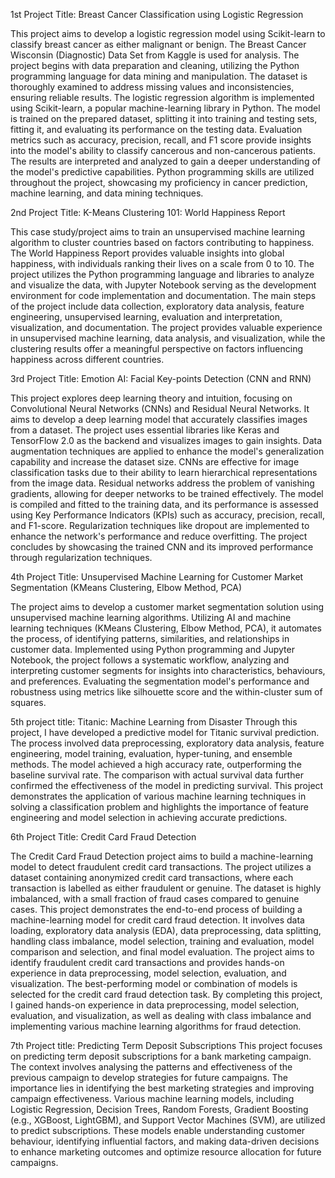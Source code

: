 1st Project Title: Breast Cancer Classification using Logistic Regression

This project aims to develop a logistic regression model using Scikit-learn to classify breast cancer as either malignant or benign. The Breast Cancer Wisconsin (Diagnostic) Data Set from Kaggle is used for analysis. The project begins with data preparation and cleaning, utilizing the Python programming language for data mining and manipulation. The dataset is thoroughly examined to address missing values and inconsistencies, ensuring reliable results. The logistic regression algorithm is implemented using Scikit-learn, a popular machine-learning library in Python. The model is trained on the prepared dataset, splitting it into training and testing sets, fitting it, and evaluating its performance on the testing data. Evaluation metrics such as accuracy, precision, recall, and F1 score provide insights into the model's ability to classify cancerous and non-cancerous patients. The results are interpreted and analyzed to gain a deeper understanding of the model's predictive capabilities. Python programming skills are utilized throughout the project, showcasing my proficiency in cancer prediction, machine learning, and data mining techniques.

2nd Project Title: K-Means Clustering 101: World Happiness Report

This case study/project aims to train an unsupervised machine learning algorithm to cluster countries based on factors contributing to happiness. The World Happiness Report provides valuable insights into global happiness, with individuals ranking their lives on a scale from 0 to 10. The project utilizes the Python programming language and libraries to analyze and visualize the data, with Jupyter Notebook serving as the development environment for code implementation and documentation. The main steps of the project include data collection, exploratory data analysis, feature engineering, unsupervised learning, evaluation and interpretation, visualization, and documentation. The project provides valuable experience in unsupervised machine learning, data analysis, and visualization, while the clustering results offer a meaningful perspective on factors influencing happiness across different countries. 

3rd Project Title: Emotion AI: Facial Key-points Detection (CNN and RNN)

This project explores deep learning theory and intuition, focusing on Convolutional Neural Networks (CNNs) and Residual Neural Networks. It aims to develop a deep learning model that accurately classifies images from a dataset. The project uses essential libraries like Keras and TensorFlow 2.0 as the backend and visualizes images to gain insights. Data augmentation techniques are applied to enhance the model's generalization capability and increase the dataset size. CNNs are effective for image classification tasks due to their ability to learn hierarchical representations from the image data. Residual networks address the problem of vanishing gradients, allowing for deeper networks to be trained effectively. The model is compiled and fitted to the training data, and its performance is assessed using Key Performance Indicators (KPIs) such as accuracy, precision, recall, and F1-score. Regularization techniques like dropout are implemented to enhance the network's performance and reduce overfitting. The project concludes by showcasing the trained CNN and its improved performance through regularization techniques.

4th Project Title: Unsupervised Machine Learning for Customer Market Segmentation (KMeans Clustering, Elbow Method, PCA)

The project aims to develop a customer market segmentation solution using unsupervised machine learning algorithms. Utilizing AI and machine learning techniques (KMeans Clustering, Elbow Method, PCA), it automates the process, of identifying patterns, similarities, and relationships in customer data. Implemented using Python programming and Jupyter Notebook, the project follows a systematic workflow, analyzing and interpreting customer segments for insights into characteristics, behaviours, and preferences. Evaluating the segmentation model's performance and robustness using metrics like silhouette score and the within-cluster sum of squares.

5th project title: Titanic: Machine Learning from Disaster
Through this project, I have developed a predictive model for Titanic survival prediction. The process involved data preprocessing, exploratory data analysis, feature engineering, model training, evaluation, hyper-tuning, and ensemble methods. The model achieved a high accuracy rate, outperforming the baseline survival rate. The comparison with actual survival data further confirmed the effectiveness of the model in predicting survival. This project demonstrates the application of various machine learning techniques in solving a classification problem and highlights the importance of feature engineering and model selection in achieving accurate predictions.

6th Project Title: Credit Card Fraud Detection

The Credit Card Fraud Detection project aims to build a machine-learning model to detect fraudulent credit card transactions. The project utilizes a dataset containing anonymized credit card transactions, where each transaction is labelled as either fraudulent or genuine. The dataset is highly imbalanced, with a small fraction of fraud cases compared to genuine cases. This project demonstrates the end-to-end process of building a machine-learning model for credit card fraud detection. It involves data loading, exploratory data analysis (EDA), data preprocessing, data splitting, handling class imbalance, model selection, training and evaluation, model comparison and selection, and final model evaluation. The project aims to identify fraudulent credit card transactions and provides hands-on experience in data preprocessing, model selection, evaluation, and visualization. The best-performing model or combination of models is selected for the credit card fraud detection task. By completing this project, I gained hands-on experience in data preprocessing, model selection, evaluation, and visualization, as well as dealing with class imbalance and implementing various machine learning algorithms for fraud detection.

7th Project title: Predicting Term Deposit Subscriptions
This project focuses on predicting term deposit subscriptions for a bank marketing campaign. The context involves analysing the patterns and effectiveness of the previous campaign to develop strategies for future campaigns. The importance lies in identifying the best marketing strategies and improving campaign effectiveness. Various machine learning models, including Logistic Regression, Decision Trees, Random Forests, Gradient Boosting (e.g., XGBoost, LightGBM), and Support Vector Machines (SVM), are utilized to predict subscriptions. These models enable understanding customer behaviour, identifying influential factors, and making data-driven decisions to enhance marketing outcomes and optimize resource allocation for future campaigns.
